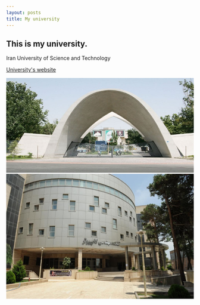 ```yaml
---
layout: posts
title: My university
---
```


## This is my university.
Iran University of Science and Technology

[University's website](http://www.iust.ac.ir/)


![alt text](../assets/images/daneshgah.jpg "IUST College")
![alt text](../assets/images/daneshkade.jpg "CE")